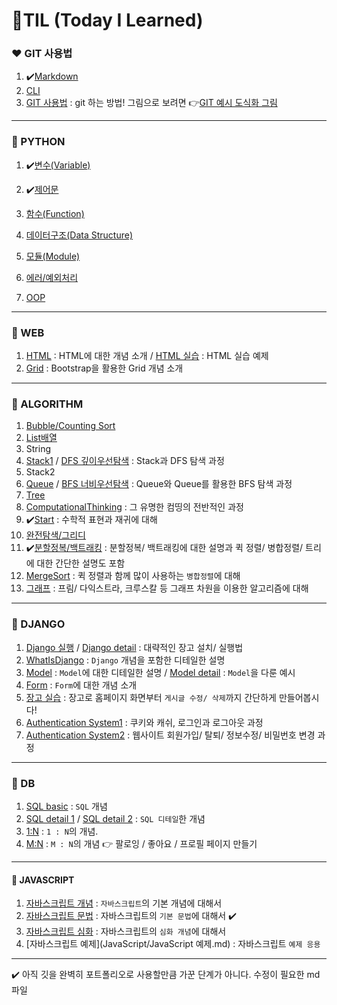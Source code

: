 <h1>🌱TIL (Today I Learned)</h1>

### ❤ GIT 사용법

1. ✔️[Markdown](startcamp/마크다운md)
2. [CLI](startcamp/CLI.md)
3. [GIT 사용법](startcamp/Git.md) : git 하는 방법! 그림으로 보려면 👉[GIT 예시 도식화 그림](startcamp/git예시.md)

-----

### 🧡 PYTHON

1. ✔️[변수(Variable)](Python/변수(Variable).md)

2. ✔️[제어문](Python/제어문(조건문,반복문).md)
3. [함수(Function)](Python/함수(function).md)
4. [데이터구조(Data Structure)](Python/데이터구조(DataStructure).md)
5. [모듈(Module)](Python/모듈(Module).md)
6. [에러/예외처리](Python/에러,예외처리(Error,ExceptionHandling).md)
7. [OOP](Python/OOP.md)

-----

### 💛 WEB

1. [HTML](Web/HTML.md) : HTML에 대한 개념 소개 / [HTML 실습](Web/HTML+.md) : HTML 실습 예제
3. [Grid](Web/grid.md) : Bootstrap을 활용한 Grid 개념 소개

----

### 💚 ALGORITHM

1. [Bubble/Counting Sort](Algorithm/Bubble,Counting_sort.md)
2. [List배열](Algorithm/List.md)
3. String
4. [Stack1](Algorithm/Stack1.md) / [DFS 깊이우선탐색](Algorithm/DFS.md) : Stack과 DFS 탐색 과정
5. Stack2
6. [Queue](Algorithm/Queue.md) / [BFS 너비우선탐색](Algorithm/BFS.md) : Queue와 Queue를 활용한 BFS 탐색 과정
7. [Tree](Algorithm/Tree.md)
8. [ComputationalThinking](Algorithm/ComputationalThinking.md) : 그 유명한 컴띵의 전반적인 과정
9. ✔️[Start](Algorithm/Start.md) : 수학적 표현과 재귀에 대해
10. [완전탐색/그리디](Algorithm/완전탐색.md)
11. ✔️[분할정복/백트래킹](Algorithm/분할정복,백트래킹.md) : 분할정복/ 백트래킹에 대한 설명과 퀵 정렬/ 병합정렬/ 트리에 대한 간단한 설명도 포함
12. [MergeSort](Algorithm/병합정렬.md) : 퀵 정렬과 함께 많이 사용하는 `병합정렬`에 대해
3. [그래프](Algorithm/그래프.md) : 프림/ 다익스트라, 크루스칼 등 그래프 차원을 이용한 알고리즘에 대해

---

### 💙 DJANGO

1. [Django 실행](Django/Django.md) / [Django detail](Django/Djangodetail.md) : 대략적인 장고 설치/ 실행법
2. [WhatIsDjango](Django/WhatIsDjango.md) : `Django` 개념을 포함한 디테일한 설명
3. [Model](Django/Model.md) : `Model`에 대한 디테일한 설명 / [Model detail](Django/Modeldetail.md) : `Model`을 다룬 예시
3. [Form](Django/DjangoForms.md) : `Form`에 대한 개념 소개
3. [장고 실습](Django/Prof.CRUD.md) : 장고로 홈페이지 화면부터 `게시글 수정/ 삭제`까지 간단하게 만들어봅시다!
3. [Authentication System1](Django/AuthenticationSystem1.md) : 쿠키와 캐쉬, 로그인과 로그아웃 과정
3. [Authentication System2](Django/AuthenticationSystem2.md) : 웹사이트 회원가입/ 탈퇴/ 정보수정/ 비밀번호 변경 과정

----

### 💜 DB

1. [SQL basic](DB/SQL.md) : `SQL` 개념
2. [SQL detail 1](DB/SQL__5.md) / [SQL detail 2](DB/SQL__6.md) : `SQL 디테일`한 개념
2. [1:N](DB/1N.md) : `1 : N`의 개념. 
2. [M:N](DB/MN.md) : `M : N`의 개념 👉 팔로잉 / 좋아요 / 프로필 페이지 만들기

-----

#### 🖤 JAVASCRIPT

1. [자바스크립트 개념](JavaScript/JavaScript.md) : `자바스크립트`의 기본 개념에 대해서
1. [자바스크립트 문법](JavaScript/JavaScriptFunction.md) : 자바스크립트의 `기본 문법`에 대해서 ✔️ 
1. [자바스크립트 심화](JavaScript/JavaScriptDetail.md) : 자바스크립트의 `심화 개념`에 대해서
1. [자바스크립트 예제](JavaScript/JavaScript 예제.md) : 자바스크립트 `예제 응용` 

----

✔️ 아직 깃을 완벽히 포트폴리오로 사용할만큼 가꾼 단계가 아니다. 수정이 필요한 md 파일
